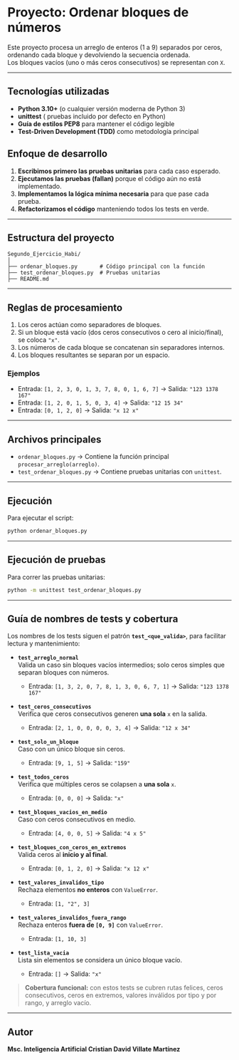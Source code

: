 # Proyecto: Ordenar bloques de números 

Este proyecto procesa un arreglo de enteros (1 a 9) separados por ceros,
ordenando cada bloque y devolviendo la secuencia ordenada.  
Los bloques vacíos (uno o más ceros consecutivos) se representan con `X`.

---

## Tecnologías utilizadas
- **Python 3.10+** (o cualquier versión moderna de Python 3)
- **unittest** ( pruebas incluido por defecto en Python)
- **Guía de estilos PEP8** para mantener el código legible
- **Test-Driven Development (TDD)** como metodología principal

## Enfoque de desarrollo
1. **Escribimos primero las pruebas unitarias** para cada caso esperado.
2. **Ejecutamos las pruebas (fallan)** porque el código aún no está implementado.
3. **Implementamos la lógica mínima necesaria** para que pase cada prueba.
4. **Refactorizamos el código** manteniendo todos los tests en verde.

---

## Estructura del proyecto

```
Segundo_Ejercicio_Habi/
│
├── ordenar_bloques.py       # Código principal con la función
├── test_ordenar_bloques.py  # Pruebas unitarias
├── README.md
```
---

## Reglas de procesamiento
1. Los ceros actúan como separadores de bloques.
2. Si un bloque está vacío (dos ceros consecutivos o cero al inicio/final), se coloca `"x"`.
3. Los números de cada bloque se concatenan sin separadores internos.
4. Los bloques resultantes se separan por un espacio.

### Ejemplos
- Entrada: `[1, 2, 3, 0, 1, 3, 7, 8, 0, 1, 6, 7]` → Salida: `"123 1378 167"`  
- Entrada: `[1, 2, 0, 1, 5, 0, 3, 4]` → Salida: `"12 15 34"`  
- Entrada: `[0, 1, 2, 0]` → Salida: `"x 12 x"`  

---

## Archivos principales
- `ordenar_bloques.py` → Contiene la función principal `procesar_arreglo(arreglo)`.
- `test_ordenar_bloques.py` → Contiene pruebas unitarias con `unittest`.

---

## Ejecución
Para ejecutar el script:
```bash
python ordenar_bloques.py
```

---

## Ejecución de pruebas
Para correr las pruebas unitarias:
```bash
python -m unittest test_ordenar_bloques.py
```

---

## Guía de nombres de tests y cobertura

Los nombres de los tests siguen el patrón **`test_<que_valida>`**, para facilitar lectura y mantenimiento:

- **`test_arreglo_normal`**  
  Valida un caso sin bloques vacíos intermedios; solo ceros simples que separan bloques con números.  
  - Entrada: `[1, 3, 2, 0, 7, 8, 1, 3, 0, 6, 7, 1]` → Salida: `"123 1378 167"`

- **`test_ceros_consecutivos`**  
  Verifica que ceros consecutivos generen **una sola** `x` en la salida.  
  - Entrada: `[2, 1, 0, 0, 0, 0, 3, 4]` → Salida: `"12 x 34"`

- **`test_solo_un_bloque`**  
  Caso con un único bloque sin ceros.  
  - Entrada: `[9, 1, 5]` → Salida: `"159"`

- **`test_todos_ceros`**  
  Verifica que múltiples ceros se colapsen a **una sola** `x`.  
  - Entrada: `[0, 0, 0]` → Salida: `"x"`

- **`test_bloques_vacios_en_medio`**  
  Caso con ceros consecutivos en medio.  
  - Entrada: `[4, 0, 0, 5]` → Salida: `"4 x 5"`

- **`test_bloques_con_ceros_en_extremos`**  
  Valida ceros al **inicio y al final**.  
  - Entrada: `[0, 1, 2, 0]` → Salida: `"x 12 x"`

- **`test_valores_invalidos_tipo`**  
  Rechaza elementos **no enteros** con `ValueError`.  
  - Entrada: `[1, "2", 3]`

- **`test_valores_invalidos_fuera_rango`**  
  Rechaza enteros **fuera de `[0, 9]`** con `ValueError`.  
  - Entrada: `[1, 10, 3]`

- **`test_lista_vacia`**  
  Lista sin elementos se considera un único bloque vacío.  
  - Entrada: `[]` → Salida: `"x"`

> **Cobertura funcional:** con estos tests se cubren rutas felices, ceros consecutivos, ceros en extremos, valores inválidos por tipo y por rango, y arreglo vacío.

---

## Autor
**Msc. Inteligencia Artificial Cristian David Villate Martínez**
